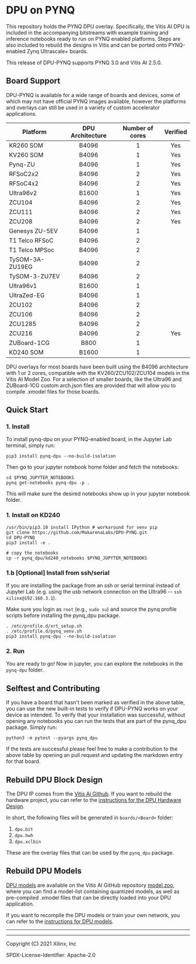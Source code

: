 # DPU on PYNQ

This repository holds the PYNQ DPU overlay. Specifically, the Vitis AI DPU is included in the accompanying bitstreams with example training and inference notebooks ready to run on PYNQ enabled platforms. Steps are also included to rebuild the designs in Vitis and can be ported onto PYNQ-enabled Zynq Ultrascale+ boards. 

This release of DPU-PYNQ supports PYNQ 3.0 and Vitis AI 2.5.0.

## Board Support

DPU-PYNQ is available for a wide range of boards and devices, some of which may not have official PYNQ images available, however the platforms and overlays can still be used in a variety of custom accelerator applications.

| Platform  | DPU Architecture  | Number of cores  | Verified  |
|---        |:---:              |:---:             |:---:      |
| KR260 SOM       | B4096  | 1  | Yes  |
| KV260 SOM       | B4096  | 1  | Yes  |
| Pynq-ZU         | B4096  | 1  | Yes  |
| RFSoC2x2        | B4096  | 2  | Yes  |
| RFSoC4x2        | B4096  | 2  | Yes  |
| Ultra96v2       | B1600  | 1  | Yes  |
| ZCU104          | B4096  | 2  | Yes  |
| ZCU111          | B4096  | 2  | Yes  |
| ZCU208          | B4096  | 2  | Yes  |
| Genesys ZU-5EV  | B4096  | 1  |   |
| T1 Telco RFSoC  | B4096  | 2  |   |
| T1 Telco MPSoc  | B4096  | 2  |   |
| TySOM-3A-ZU19EG | B4096  | 2  |   |
| TySOM-3-ZU7EV   | B4096  | 2  |   |
| Ultra96v1       | B1600  | 1  |   |
| UltraZed-EG     | B4096  | 1  |   |
| ZCU102          | B4096  | 2  |   |
| ZCU106          | B4096  | 2  |   |
| ZCU1285         | B4096  | 2  |   |
| ZCU216          | B4096  | 2  | Yes  |
| ZUBoard-1CG     | B800   | 1  |   |
| KD240 SOM       | B1600  | 1  |   |

DPU overlays for most boards have been built using the B4096 architecture with 1 or 2 cores, compatible with the KV260/ZCU102/ZCU104 models in the Vitis AI Model Zoo. For a selection of smaller boards, like the Ultra96 and ZUBoard-1CG custom arch.json files are provided that will allow you to compile .xmodel files for those boards.

## Quick Start

### 1. Install

To install pynq-dpu on your PYNQ-enabled board, in the Jupyter Lab terminal, simply run:

```shell
pip3 install pynq-dpu --no-build-isolation
```

Then go to your jupyter notebook home folder and fetch the notebooks:

```shell
cd $PYNQ_JUPYTER_NOTEBOOKS
pynq get-notebooks pynq-dpu -p .
```

This will make sure the desired notebooks show up in your jupyter notebook 
folder.

### 1. Install on KD240
```shell
/usr/bin/pip3.10 install IPython # workaround for venv pip
git clone https://github.com/MakarenaLabs/DPU-PYNQ.git
cd DPU-PYNQ
pip3 install -e .

# copy the notebooks
cp -r pynq_dpu/kd240_notebooks $PYNQ_JUPYTER_NOTEBOOKS
```

### 1.b [Optional] Install from ssh/serial

If you are installing the package from an ssh or serial terminal instead of Jupyter Lab (e.g. using the usb network connection on the Ultra96 -- `ssh xilinx@192.168.3.1`).

Make sure you login as `root` (e.g., `sudo su`) and source the pynq profile scripts before installing the pynq_dpu package.

```shell
. /etc/profile.d/xrt_setup.sh
. /etc/profile.d/pynq_venv.sh
pip3 install pynq-dpu --no-build-isolation
```

### 2. Run

You are ready to go! Now in jupyter, you can explore the notebooks 
in the `pynq-dpu` folder.

## Selftest and Contributing

If you have a board that hasn't been marked as verified in the above table, you can use the new built-in tests to verify if DPU-PYNQ works on your device as intended. To verify that your installation was successful, without opening any notebooks you can run the tests that are part of the pynq_dpu package. Simply run:

```shell
python3 -m pytest --pyargs pynq_dpu
```

If the tests are successful please feel free to make a contribution to the above table by opening an pull request and updating the markdown entry for that board.

## Rebuild DPU Block Design

The DPU IP comes from the [Vitis Ai Github](https://github.com/Xilinx/Vitis-AI/tree/v2.5).
If you want to rebuild the hardware project, you can refer to the
[instructions for the DPU Hardware Design](./boards/README.md).

In short, the following files will be generated in `boards/<Board>` folder:

1. `dpu.bit`
2. `dpu.hwh`
3. `dpu.xclbin`

These are the overlay files that can be used by the `pynq_dpu` package.

## Rebuild DPU Models

[DPU models](https://github.com/Xilinx/Vitis-AI/tree/v2.5) 
are available on the Vitis AI GitHub repository [model zoo](https://github.com/Xilinx/Vitis-AI/tree/v2.5/model_zoo),
where you can find a model-list containing quantized models, as well as pre-compiled .xmodel files
that can be directly loaded into your DPU application.

If you want to recompile the DPU models or train your own network, you can refer to the
[instructions for DPU models](./host/README.md).


----
----

Copyright (C) 2021 Xilinx, Inc

SPDX-License-Identifier: Apache-2.0
